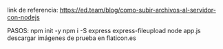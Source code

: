 link de referencia: https://ed.team/blog/como-subir-archivos-al-servidor-con-nodejs

PASOS: 
npm init -y
npm i -S express express-fileupload
node app.js 
descargar imágenes de prueba en flaticon.es
